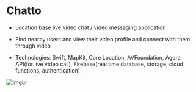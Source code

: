 # Chatto

- Location base live video chat / video messaging application

- Find nearby users and view their video profile and connect with them through video

- Technologies: Swift, MapKit, Core Location, AVFoundation, Agora API(for live video call), Firebase(real time database, storage, cloud functions, authentication)

![Imgur](https://i.imgur.com/P8qINkd.png)
